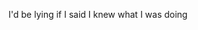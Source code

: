 I'd be lying if I said I knew what I was doing

<!---
localmanplaysgames/localmanplaysgames is a ✨ special ✨ repository because its `README.md` (this file) appears on your GitHub profile.
You can click the Preview link to take a look at your changes.
--->

